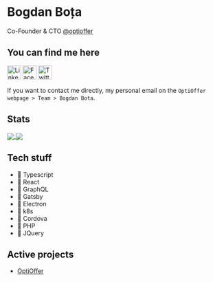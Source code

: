 Bogdan Boța
===========
Co-Founder & CTO [@optioffer](https://optioffer.com)

You can find me here
-----

[<img height="32" width="32" src="https://unpkg.com/simple-icons@v4/icons/linkedin.svg" alt="LinkedIn" />](https://www.linkedin.com/in/bogdan-bota/)
[<img height="32" width="32" src="https://unpkg.com/simple-icons@v4/icons/facebook.svg" alt="Facebook" />](https://www.facebook.com/bogdibota)
[<img height="32" width="32" src="https://unpkg.com/simple-icons@v4/icons/twitter.svg" alt="Twitter" />](https://twitter.com/bogdibota)

If you want to contact me directly, my personal email on the `OptiOffer webpage > Team > Bogdan Bota`.

Stats
-----

<a href="https://github.com/robrich">
  <img align="center" src="https://github-readme-stats.vercel.app/api?username=bogdibota&count_private=true&show_icons=true" />
</a>
<a href="https://github.com/robrich">
  <img align="center" src="https://github-readme-stats.vercel.app/api/top-langs/?username=bogdibota&count_private=true&show_icons=true&layout=compact" />
</a>

Tech stuff
----------

 - 💙 Typescript
 - 💙 React
 - 💙 GraphQL
 - 💙 Gatsby 
 - 💙 Electron
 - 💙 k8s
 - 🤮 Cordova
 - 🤮 PHP
 - 🤮 JQuery

Active projects
---------------

 - [OptiOffer](https://optioffer.com)
